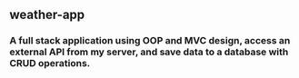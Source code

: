 ## weather-app
### A full stack application using OOP and MVC design, access an external API from my server, and save data to a database with CRUD operations.
